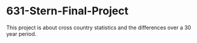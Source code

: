 # 631-Stern-Final-Project

This project is about cross country statistics and the differences over a 30 year period.
